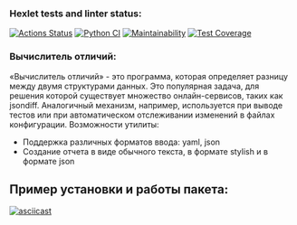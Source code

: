 ### Hexlet tests and linter status:
[![Actions Status](https://github.com/MrMAx-26/python-project-50/actions/workflows/hexlet-check.yml/badge.svg)](https://github.com/MrMAx-26/python-project-50/actions)
[![Python CI](https://github.com/MrMAx-26/python-project-50/actions/workflows/pyci.yml/badge.svg)](https://github.com/MrMAx-26/python-project-50/actions/workflows/pyci.yml)
[![Maintainability](https://api.codeclimate.com/v1/badges/093de477877707bb825c/maintainability)](https://codeclimate.com/github/MrMAx-26/python-project-50/maintainability)
[![Test Coverage](https://api.codeclimate.com/v1/badges/093de477877707bb825c/test_coverage)](https://codeclimate.com/github/MrMAx-26/python-project-50/test_coverage)

### Вычислитель отличий:
«Вычислитель отличий» - это программа, которая определяет разницу между двумя структурами данных. Это популярная задача, для решения которой существует множество онлайн-сервисов, таких как jsondiff. Аналогичный механизм, например, используется при выводе тестов или при автоматическом отслеживании изменений в файлах конфигурации.
Возможности утилиты:
* Поддержка различных форматов ввода: yaml, json
* Создание отчета в виде обычного текста, в формате stylish и в формате json

## Пример установки и работы пакета:
[![asciicast](https://asciinema.org/a/yxV6F3jS0lMfABt7Mex5P3uik.svg)](https://asciinema.org/a/yxV6F3jS0lMfABt7Mex5P3uik)
